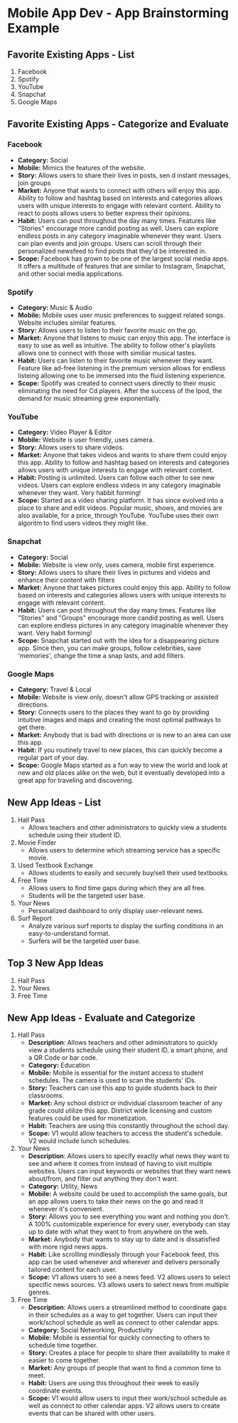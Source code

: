Mobile App Dev - App Brainstorming Example
===

## Favorite Existing Apps - List
1. Facebook
2. Spotify
3. YouTube
4. Snapchat
5. Google Maps

## Favorite Existing Apps - Categorize and Evaluate
### Facebook
   - **Category:** Social 
   - **Mobile:** Mimics the features of the website.
   - **Story:** Allows users to share their lives in posts, sen d instant messages, join groups
   - **Market:** Anyone that wants to connect with others will enjoy this app. Ability to follow and hashtag based on interests and categories allows users with unique interests to engage with relevant content. Ability to react to posts allows users to better express their opinions.
   - **Habit:** Users can post throughout the day many times. Features like "Stories" encourage more candid posting as well. Users can explore endless posts in any category imaginable whenever they want. Users can plan events and join groups. Users can scroll through their personalized newsfeed to find posts that they'd be interested in.
   - **Scope:** Facebook has grown to be one of the largest social media apps. It offers a multitude of features that are similar to Instagram, Snapchat, and other social media applications.
### Spotify
   - **Category:** Music & Audio
   - **Mobile:** Mobile uses user music preferences to suggest related songs. Website includes similar features. 
   - **Story:** Allows users to listen to their favorite music on the go.
   - **Market:** Anyone that listens to music can enjoy this app. The interface is easy to use as well as intuitive. The ability to follow other's playlists allows one to connect with those with similiar musical tastes.
   - **Habit:** Users can listen to their favorite music whenever they want. Feature like ad-free listening in the premium version allows for endless listeing allowing one to be immersed into the fluid listening experience.
   - **Scope:** Spotify was created to connect users directly to their music eliminating the need for Cd players. After the success of the Ipod, the demand for music streaming grew exponentially. 
### YouTube
   - **Category:** Video Player & Editor 
   - **Mobile:** Website is user friendly, uses camera.
   - **Story:** Allows users to share videos.
   - **Market:** Anyone that takes videos and wants to share them could enjoy this app. Ability to follow and hashtag based on interests and categories allows users with unique interests to engage with relevant content.
   - **Habit:** Posting is unlimited. Users can follow each other to see new videos. Users can explore endless videos in any category imaginable whenever they want. Very habbit forming!
   - **Scope:** Started as a video sharing platform. It has since evolved into a place to share and edit videos. Popular music, shows, and movies are also available, for a price, through YouTube. YouTube uses their own algoritm to find users videos they might like.
    
### Snapchat
   - **Category:** Social 
   - **Mobile:** Website is view only, uses camera, mobile first experience.
   - **Story:** Allows users to share their lives in pictures and videos and enhance their content with filters
   - **Market:** Anyone that takes pictures could enjoy this app. Ability to follow based on interests and categories allows users with unique interests to engage with relevant content.
   - **Habit:** Users can post throughout the day many times. Features like "Stories" and "Groups" encourage more candid posting as well. Users can explore endless pictures in any category imaginable whenever they want. Very habit forming!
   - **Scope:** Snapchat started out with the idea for a disappearing picture app. Since then, you can make groups, follow celebrities, save 'memories', change the time a snap lasts, and add filters.
### Google Maps
   - **Category:** Travel & Local 
   - **Mobile:** Website is view only, doesn't allow GPS tracking or assisted directions.
   - **Story:** Connects users to the places they want to go by providing intuitive images and maps and creating the most optimal pathways to get there.
   - **Market:** Anybody that is bad with directions or is new to an area can use this app.
   - **Habit:** If you routinely travel to new places, this can quickly become a regular part of your day.
   - **Scope:** Google Maps started as a fun way to view the world and look at new and old places alike on the web, but it eventually developed into a great app for traveling and discovering.

## New App Ideas - List
1. Hall Pass
    - Allows teachers and other administrators to quickly view a students schedule using their student ID.
2. Movie Finder
    - Allows users to determine which streaming service has a specific movie.
3. Used Textbook Exchange
    - Allows students to easily and securely buy/sell their used textbooks.
4. Free Time
    - Allows users to find time gaps during which they are all free.
    - Students will be the targeted user base.
5. Your News
    - Personalized dashboard to only display user-relevant news.
6. Surf Report
    - Analyze various surf reports to display the surfing conditions in an easy-to-understand format.
    - Surfers will be the targeted user base.

## Top 3 New App Ideas
1. Hall Pass
2. Your News
3. Free Time

## New App Ideas - Evaluate and Categorize
1. Hall Pass
   - **Description**: Allows teachers and other administrators to quickly view a students schedule using their student ID, a smart phone, and a QR Code or bar code.
   - **Category:** Education
   - **Mobile:** Mobile is essential for the instant access to student schedules. The camera is used to scan the students' IDs.
   - **Story:** Teachers can use this app to guide students back to their classrooms.
   - **Market:** Any school district or individual classroom teacher of any grade could utilize this app. District wide licensing and custom features could be used for monetization. 
   - **Habit:** Teachers are using this constantly throughout the school day.
   - **Scope:** V1 would allow teachers to access the student's schedule. V2 would include lunch schedules.
2. Your News
   - **Description**: Allows users to specify exactly what news they want to see and where it comes from instead of having to visit multiple websites. Users can input keywords or websites that they want news about/from, and filter out anything they don't want.
   - **Category:** Utility, News
   - **Mobile:** A website could be used to accomplish the same goals, but an app allows users to take their news on the go and read it whenever it's convenient.
   - **Story:** Allows you to see everything you want and nothing you don't. A 100% customizable experience for every user, everybody can stay up to date with what they want to from anywhere on the web.
   - **Market:** Anybody that wants to stay up to date and is dissatisfied with more rigid news apps.
   - **Habit:** Like scrolling mindlessly through your Facebook feed, this app can be used whenever and wherever and delivers personally tailored content for each user.
   - **Scope:** V1 allows users to see a news feed. V2 allows users to select specific news sources. V3 allows users to select news from multiple genres.
3. Free Time
   - **Description**: Allows users a streamlined method to coordinate gaps in their schedules as a way to get together. Users can input their work/school schedule as well as connect to other calendar apps.
   - **Category:** Social Networking, Productivity
   - **Mobile:** Mobile is essential for quickly connecting to others to schedule time together.
   - **Story:** Creates a place for people to share their availability to make it easier to come together.
   - **Market:** Any groups of people that want to find a common time to meet. 
   - **Habit:** Users are using this throughout their week to easily coordinate events. 
   - **Scope:** V1 would allow users to input their work/school schedule as well as connect to other calendar apps. V2 allows users to create events that can be shared with other users.
